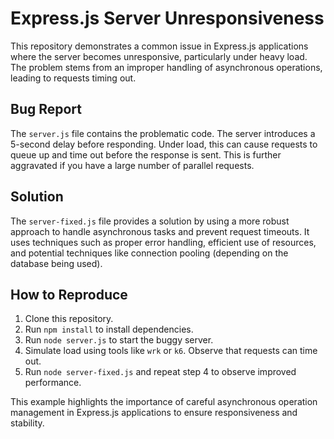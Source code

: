 # Express.js Server Unresponsiveness

This repository demonstrates a common issue in Express.js applications where the server becomes unresponsive, particularly under heavy load. The problem stems from an improper handling of asynchronous operations, leading to requests timing out.

## Bug Report
The `server.js` file contains the problematic code.  The server introduces a 5-second delay before responding.  Under load, this can cause requests to queue up and time out before the response is sent. This is further aggravated if you have a large number of parallel requests.

## Solution
The `server-fixed.js` file provides a solution by using a more robust approach to handle asynchronous tasks and prevent request timeouts. It uses techniques such as proper error handling, efficient use of resources, and potential techniques like connection pooling (depending on the database being used).

## How to Reproduce
1. Clone this repository.
2. Run `npm install` to install dependencies.
3. Run `node server.js` to start the buggy server.
4. Simulate load using tools like `wrk` or `k6`. Observe that requests can time out. 
5. Run `node server-fixed.js` and repeat step 4 to observe improved performance.

This example highlights the importance of careful asynchronous operation management in Express.js applications to ensure responsiveness and stability.